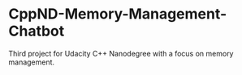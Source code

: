# CppND-Memory-Management-Chatbot
Third project for Udacity C++ Nanodegree with a focus on memory management.
